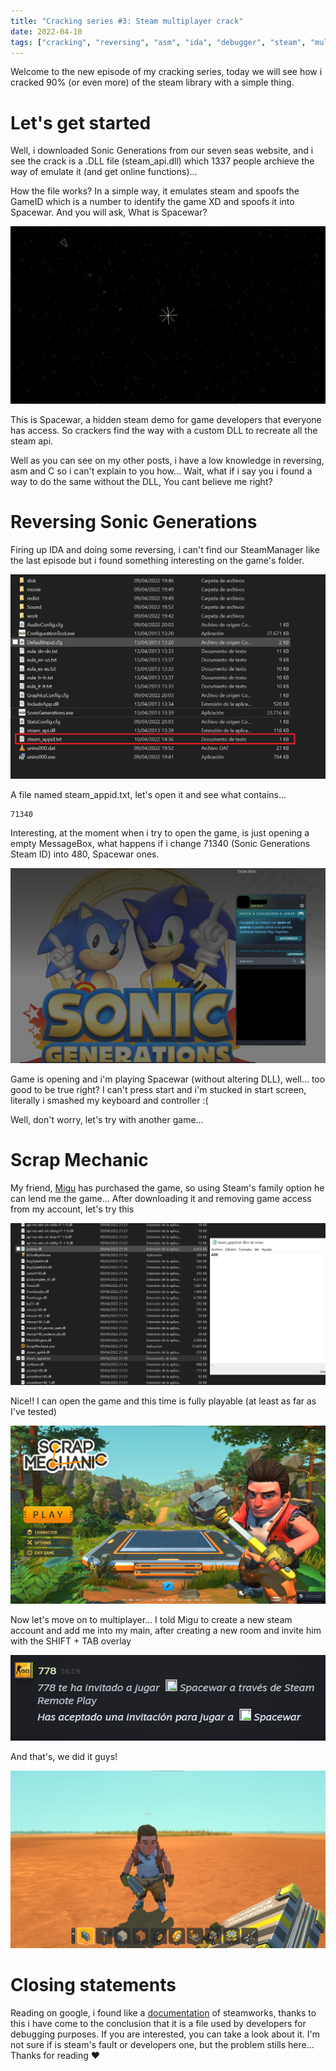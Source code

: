 ```yaml
---
title: "Cracking series #3: Steam multiplayer crack"
date: 2022-04-10
tags: ["cracking", "reversing", "asm", "ida", "debugger", "steam", "multiplayer"]
---
```


Welcome to the new episode of my cracking series, today we will see how i cracked 90% (or even more) of the steam library with a simple thing.

# Let's get started

Well, i downloaded Sonic Generations from our seven seas website, and i see the crack is a .DLL file (steam_api.dll) which 1337 people archieve the way of emulate it (and get online functions)...

How the file works? In a simple way, it emulates steam and spoofs the GameID which is a number to identify the game XD and spoofs it into Spacewar. And you will ask, What is Spacewar?

![](/assets/img/cracking-series-3/spacewar.jpg)

This is Spacewar, a hidden steam demo for game developers that everyone has access. So crackers find the way with a custom DLL to recreate all the steam api.

Well as you can see on my other posts, i have a low knowledge in reversing, asm and C so i can't explain to you how... Wait, what if i say you i found a way to do the same without the DLL, You cant believe me right?

# Reversing Sonic Generations

Firing up IDA and doing some reversing, i can't find our SteamManager like the last episode but i found something interesting on the game's folder.

![](/assets/img/cracking-series-3/sonic_generations_files.png)

A file named steam_appid.txt, let's open it and see what contains...

```
71340
```

Interesting, at the moment when i try to open the game, is just opening a empty MessageBox, what happens if i change 71340 (Sonic Generations Steam ID) into 480, Spacewar ones.

![](/assets/img/cracking-series-3/sonic_generations_spoof.png)

Game is opening and i'm playing Spacewar (without altering DLL), well... too good to be true right? I can't press start and i'm stucked in start screen, literally i smashed my keyboard and controller :(

Well, don't worry, let's try with another game...

# Scrap Mechanic

My friend, [Migu](https://github.com/migu-star) has purchased the game, so using Steam's family option he can lend me the game... After downloading it and removing game access from my account, let's try this

![](/assets/img/cracking-series-3/scrap_mechanic_spoof.png)

Nice!! I can open the game and this time is fully playable (at least as far as I've tested)

![](/assets/img/cracking-series-3/scrap_mechanic_menu.png)

Now let's move on to multiplayer... I told Migu to create a new steam account and add me into my main, after creating a new room and invite him with the SHIFT + TAB overlay

![](/assets/img/cracking-series-3/spacewar_invite.png)

And that's, we did it guys!

![](/assets/img/cracking-series-3/scrap_mechanic_online.png)

# Closing statements

Reading on google, i found like a [documentation](https://kb.heathenengineering.com/assets/steamworks/learning/core-concepts/steam_appid.txt) of steamworks, thanks to this i have come to the conclusion that it is a file used by developers for debugging purposes. If you are interested, you can take a look about it. I'm not sure if is steam's fault or developers one, but the problem stills here... Thanks for reading ❤